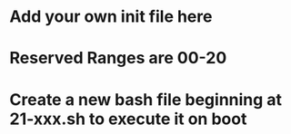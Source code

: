 # Add your own init file here
# Reserved Ranges are 00-20

# Create a new bash file beginning at 21-xxx.sh to execute it on boot